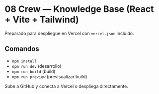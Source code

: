 # 08 Crew — Knowledge Base (React + Vite + Tailwind)

Preparado para despliegue en Vercel con `vercel.json` incluido.

## Comandos
- `npm install`
- `npm run dev` (desarrollo)
- `npm run build` (build)
- `npm run preview` (previsualizar build)

Sube a GitHub y conecta a Vercel o despliega directamente.
